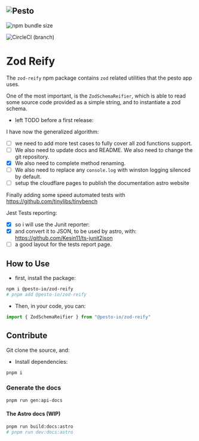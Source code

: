 ![Pesto](https://raw.githubusercontent.com/3forges/zod-reify/feature/init-src/n/ci/documentation/images/pesto-icons/32x32.png)
--

![npm bundle size](https://img.shields.io/bundlephobia/min/%403forges%2Fzod-reify?style=for-the-badge&logoColor=%23dc34eb&label=bundle%20size&labelColor=%2334eb3d&color=%23dc34eb)

![CircleCI (branch)](https://img.shields.io/circleci/build/github/3forges/zod-reify/feature%252Finit-src%252Fn%252Fci?style=for-the-badge&labelColor=%2334ebd3&color=%23eb34eb)

# Zod Reify

The `zod-reify` npm package contains `zod` related utilities that the pesto app uses.

One of the most important, is the `ZodSchemaReifier`, which is able to read some source code provided as a simple string, and to instantiate a zod schema.

* left TODO before a first release:

I have now the generalized algorithm: 
* [ ] we need to add more test cases to fully cover all zod functions support. 
* [ ] We also need to update docs and README. We also need to change the git repository.
* [x] We also need to complete method renaming. 
* [ ] We also need to replace any `console.log` with winston logging silenced by default.
* [ ] setup the cloudflare pages to publish the documentation astro website

Finally adding some speed automated tests with https://github.com/tinylibs/tinybench

Jest Tests reporting:
* [x] so i will use the Junit reporter: 
* [x] and convert it to JSON, to be used by astro, with: https://github.com/Kesin11/ts-junit2json
* [ ] a good layout for the tests report page.

## How to Use

* first, install the package:

```bash
npm i @pesto-io/zod-reify
# pnpm add @pesto-io/zod-reify
```

* Then, in your code, you can:

```TypeScript
import { ZodSchemaReifier } from "@pesto-io/zod-reify"


```

## Contribute

Git clone the source, and:

* Install dependencies:

```bash
pnpm i
```

### Generate the docs

```bash
pnpm run gen:api-docs
```

#### The Astro docs (WIP)

```bash
pnpm run build:docs:astro
# pnpm run dev:docs:astro

```